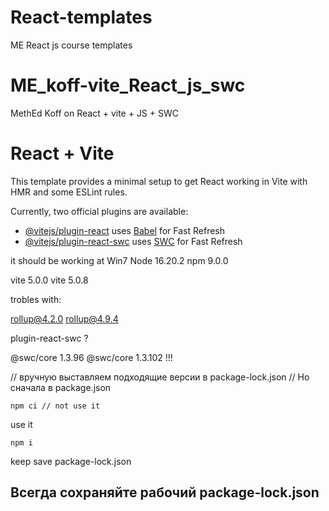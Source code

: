 ﻿# React-templates

ME React js course templates



# ME_koff-vite_React_js_swc
 MethEd Koff on React + vite + JS + SWC
# React + Vite

This template provides a minimal setup to get React working in Vite with HMR and some ESLint rules.

Currently, two official plugins are available:

- [@vitejs/plugin-react](https://github.com/vitejs/vite-plugin-react/blob/main/packages/plugin-react/README.md) uses [Babel](https://babeljs.io/) for Fast Refresh
- [@vitejs/plugin-react-swc](https://github.com/vitejs/vite-plugin-react-swc) uses [SWC](https://swc.rs/) for Fast Refresh


it should be working at Win7
Node 16.20.2
npm 9.0.0


  vite 5.0.0
  vite 5.0.8

trobles with:

rollup@4.2.0
rollup@4.9.4

plugin-react-swc ?

@swc/core 1.3.96
@swc/core 1.3.102 !!!

// вручную выставляем подходящие версии в package-lock.json
// Но сначала в package.json


```
npm ci // not use it
```

use it
```
npm i
```

keep save package-lock.json


## Всегда сохраняйте рабочий package-lock.json
